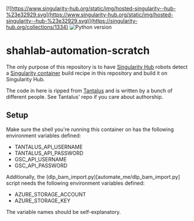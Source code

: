 [![https://www.singularity-hub.org/static/img/hosted-singularity--hub-%23e32929.svg](https://www.singularity-hub.org/static/img/hosted-singularity--hub-%23e32929.svg)](https://singularity-hub.org/collections/1334)
![Python version](https://img.shields.io/badge/python-2-blue.svg)

# shahlab-automation-scratch

The only purpose of this repository is to have [Singularity
Hub](https://www.singularity-hub.org/) robots detect a [Singularity
container](https://www.sylabs.io/) build recipe in this repository and
build it on Singularity Hub.

The code in here is ripped from
[Tantalus](https://github.com/shahcompbio/tantalus) and is written by a
bunch of different people. See Tantalus' repo if you care about
authorship.

## Setup

Make sure the shell you're running this container on has the following
environment variables defined:

+ TANTALUS_API_USERNAME
+ TANTALUS_API_PASSWORD
+ GSC_API_USERNAME
+ GSC_API_PASSWORD

Additionally, the (dlp_bam_import.py)[automate_me/dlp_bam_import.py]
script needs the following environment variables defined:

+ AZURE_STORAGE_ACCOUNT
+ AZURE_STORAGE_KEY

The variable names should be self-explanatory.
